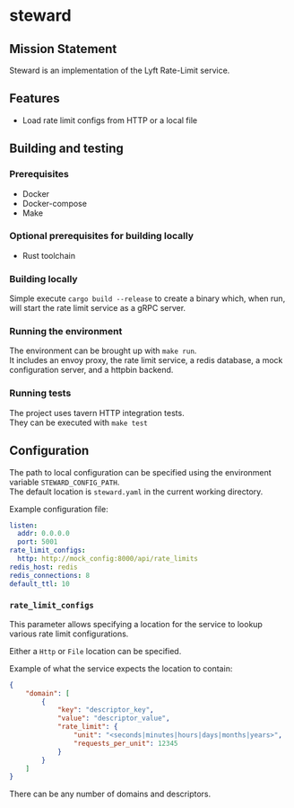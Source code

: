 steward
============================================================

Mission Statement
------------------------------------------------------------

Steward is an implementation of the Lyft Rate-Limit service.


Features
------------------------------------------------------------

* Load rate limit configs from HTTP or a local file


Building and testing
------------------------------------------------------------

### Prerequisites

* Docker
* Docker-compose
* Make

### Optional prerequisites for building locally

* Rust toolchain


### Building locally

Simple execute `cargo build --release` to create a binary
which, when run, will start the rate limit service as a
gRPC server.

### Running the environment

The environment can be brought up with `make run`.  
It includes an envoy proxy, the rate limit service, a redis
database, a mock configuration server, and a httpbin backend.

### Running tests

The project uses tavern HTTP integration tests.  
They can be executed with `make test`


Configuration
------------------------------------------------------------

The path to local configuration can be specified using the
environment variable `STEWARD_CONFIG_PATH`.  
The default location is `steward.yaml` in the current working
directory.

Example configuration file:

```yaml
listen:
  addr: 0.0.0.0
  port: 5001
rate_limit_configs:
  http: http://mock_config:8000/api/rate_limits
redis_host: redis
redis_connections: 8
default_ttl: 10
```

### `rate_limit_configs`

This parameter allows specifying a location for the service
to lookup various rate limit configurations.

Either a `Http` or `File` location can be specified.

Example of what the service expects the location to contain:

```json
{
    "domain": [
        {
            "key": "descriptor_key",
            "value": "descriptor_value",
            "rate_limit": {
                "unit": "<seconds|minutes|hours|days|months|years>",
                "requests_per_unit": 12345
            }
        }
    ]
}
```

There can be any number of domains and descriptors.

